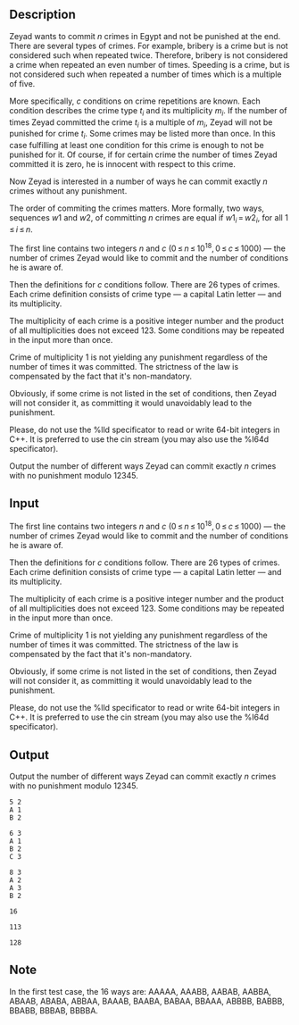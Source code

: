 ## Description

<div><p>Zeyad wants to commit <span class="tex-span"><i>n</i></span> crimes in Egypt and not be punished at the end. There are several types of crimes. For example, bribery is a crime but is not considered such when repeated twice. Therefore, bribery is not considered a crime when repeated an even number of times. Speeding is a crime, but is not considered such when repeated a number of times which is a multiple of five.</p><p>More specifically, <span class="tex-span"><i>c</i></span> conditions on crime repetitions are known. Each condition describes the crime type <span class="tex-span"><i>t</i><sub class="lower-index"><i>i</i></sub></span> and its multiplicity <span class="tex-span"><i>m</i><sub class="lower-index"><i>i</i></sub></span>. If the number of times Zeyad committed the crime <span class="tex-span"><i>t</i><sub class="lower-index"><i>i</i></sub></span> is a multiple of <span class="tex-span"><i>m</i><sub class="lower-index"><i>i</i></sub></span>, Zeyad will not be punished for crime <span class="tex-span"><i>t</i><sub class="lower-index"><i>i</i></sub></span>. Some crimes may be listed more than once. In this case fulfilling at least one condition for this crime is enough to not be punished for it. Of course, if for certain crime the number of times Zeyad committed it is zero, he is innocent with respect to this crime.</p><p>Now Zeyad is interested in a number of ways he can commit exactly <span class="tex-span"><i>n</i></span> crimes without any punishment.</p><p>The order of commiting the crimes matters. More formally, two ways, sequences <span class="tex-span"><i>w</i>1</span> and <span class="tex-span"><i>w</i>2</span>, of committing <span class="tex-span"><i>n</i></span> crimes are equal if <span class="tex-span"><i>w</i>1<sub class="lower-index"><i>i</i></sub> = <i>w</i>2<sub class="lower-index"><i>i</i></sub></span>, for all <span class="tex-span">1 ≤ <i>i</i> ≤ <i>n</i></span>.</p></div><div class="input-specification"><p>The first line contains two integers <span class="tex-span"><i>n</i></span> and <span class="tex-span"><i>c</i></span> (<span class="tex-span">0 ≤ <i>n</i> ≤ 10<sup class="upper-index">18</sup>, 0 ≤ <i>c</i> ≤ 1000</span>) — the number of crimes Zeyad would like to commit and the number of conditions he is aware of.</p><p>Then the definitions for <span class="tex-span"><i>c</i></span> conditions follow. There are <span class="tex-span">26</span> types of crimes. Each crime definition consists of crime type — a capital Latin letter — and its multiplicity. </p><p>The multiplicity of each crime is a positive integer number and the product of all multiplicities does not exceed <span class="tex-span">123</span>. Some conditions may be repeated in the input more than once.</p><p>Crime of multiplicity <span class="tex-span">1</span> is not yielding any punishment regardless of the number of times it was committed. The strictness of the law is compensated by the fact that it's non-mandatory.</p><p>Obviously, if some crime is not listed in the set of conditions, then Zeyad will not consider it, as committing it would unavoidably lead to the punishment.</p><p>Please, do not use the <span class="tex-font-style-tt">%lld</span> specificator to read or write 64-bit integers in С++. It is preferred to use the <span class="tex-font-style-tt">cin</span> stream (you may also use the <span class="tex-font-style-tt">%I64d</span> specificator).</p></div><div class="output-specification"><p>Output the number of different ways Zeyad can commit exactly <span class="tex-span"><i>n</i></span> crimes with no punishment modulo <span class="tex-span">12345</span>.</p></div>

## Input

<p>The first line contains two integers <span class="tex-span"><i>n</i></span> and <span class="tex-span"><i>c</i></span> (<span class="tex-span">0 ≤ <i>n</i> ≤ 10<sup class="upper-index">18</sup>, 0 ≤ <i>c</i> ≤ 1000</span>) — the number of crimes Zeyad would like to commit and the number of conditions he is aware of.</p><p>Then the definitions for <span class="tex-span"><i>c</i></span> conditions follow. There are <span class="tex-span">26</span> types of crimes. Each crime definition consists of crime type — a capital Latin letter — and its multiplicity. </p><p>The multiplicity of each crime is a positive integer number and the product of all multiplicities does not exceed <span class="tex-span">123</span>. Some conditions may be repeated in the input more than once.</p><p>Crime of multiplicity <span class="tex-span">1</span> is not yielding any punishment regardless of the number of times it was committed. The strictness of the law is compensated by the fact that it's non-mandatory.</p><p>Obviously, if some crime is not listed in the set of conditions, then Zeyad will not consider it, as committing it would unavoidably lead to the punishment.</p><p>Please, do not use the <span class="tex-font-style-tt">%lld</span> specificator to read or write 64-bit integers in С++. It is preferred to use the <span class="tex-font-style-tt">cin</span> stream (you may also use the <span class="tex-font-style-tt">%I64d</span> specificator).</p>

## Output

<p>Output the number of different ways Zeyad can commit exactly <span class="tex-span"><i>n</i></span> crimes with no punishment modulo <span class="tex-span">12345</span>.</p>





```input1
5 2
A 1
B 2

```




```input2
6 3
A 1
B 2
C 3

```




```input3
8 3
A 2
A 3
B 2

```




```output1
16

```




```output2
113

```




```output3
128

```



## Note

<p>In the first test case, the 16 ways are: AAAAA, AAABB, AABAB, AABBA, ABAAB, ABABA, ABBAA, BAAAB, BAABA, BABAA, BBAAA, ABBBB, BABBB, BBABB, BBBAB, BBBBA.</p>
